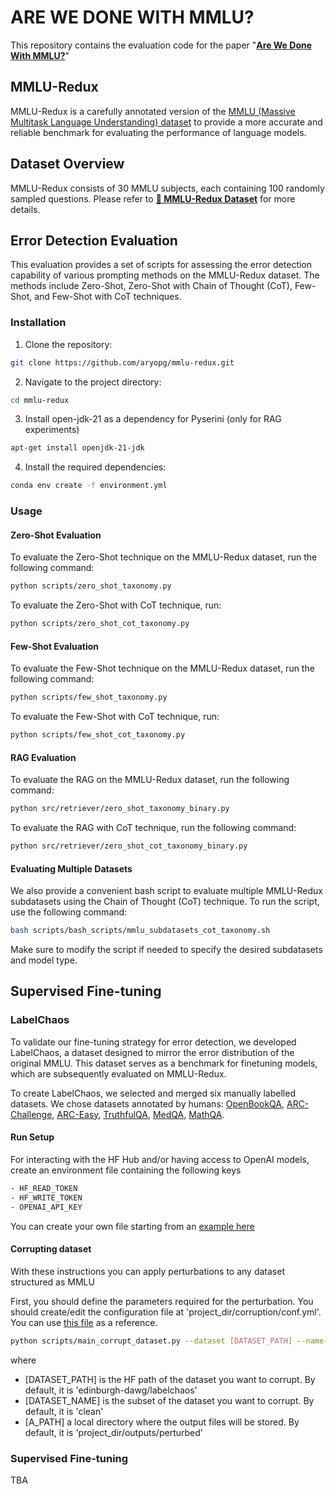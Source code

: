 # ARE WE DONE WITH MMLU?
This repository contains the evaluation code for the paper "[**Are We Done With MMLU?**](https://arxiv.org/pdf/2406.04127)"

## MMLU-Redux
MMLU-Redux is a carefully annotated version of the [MMLU (Massive Multitask Language Understanding) dataset](https://arxiv.org/abs/2009.03300) to provide a more accurate and reliable benchmark for evaluating the performance of language models.

## Dataset Overview
MMLU-Redux consists of 30 MMLU subjects, each containing 100 randomly sampled questions.
Please refer to [**🤗 MMLU-Redux Dataset**](https://huggingface.co/datasets/mmlu-redux) for more details.

## Error Detection Evaluation

This evaluation provides a set of scripts for assessing the error detection capability of various prompting methods on the MMLU-Redux dataset. The methods include Zero-Shot, Zero-Shot with Chain of Thought (CoT), Few-Shot, and Few-Shot with CoT techniques.

### Installation
1. Clone the repository:
```bash
git clone https://github.com/aryopg/mmlu-redux.git
```

2. Navigate to the project directory:
```bash
cd mmlu-redux
```

3. Install open-jdk-21 as a dependency for Pyserini (only for RAG experiments)
```bash
apt-get install openjdk-21-jdk
```

4. Install the required dependencies:
```bash
conda env create -f environment.yml
```


### Usage

#### Zero-Shot Evaluation
To evaluate the Zero-Shot technique on the MMLU-Redux dataset, run the following command:

```bash
python scripts/zero_shot_taxonomy.py
```

To evaluate the Zero-Shot with CoT technique, run:

```bash
python scripts/zero_shot_cot_taxonomy.py
```

#### Few-Shot Evaluation
To evaluate the Few-Shot technique on the MMLU-Redux dataset, run the following command:

```bash
python scripts/few_shot_taxonomy.py
```

To evaluate the Few-Shot with CoT technique, run:

```bash
python scripts/few_shot_cot_taxonomy.py
```

#### RAG Evaluation
To evaluate the RAG on the MMLU-Redux dataset, run the following command:

```bash
python src/retriever/zero_shot_taxonomy_binary.py
```

To evaluate the RAG with CoT technique, run the following command:

```bash
python src/retriever/zero_shot_cot_taxonomy_binary.py
```


#### Evaluating Multiple Datasets
We also provide a convenient bash script to evaluate multiple MMLU-Redux subdatasets using the Chain of Thought (CoT) technique. To run the script, use the following command:

```bash
bash scripts/bash_scripts/mmlu_subdatasets_cot_taxonomy.sh
```

Make sure to modify the script if needed to specify the desired subdatasets and model type.


## Supervised Fine-tuning

### LabelChaos

To validate our fine-tuning strategy for error detection, we developed LabelChaos, a dataset designed to mirror the error distribution of the original MMLU. This dataset serves as a benchmark for finetuning models, which are subsequently evaluated on MMLU-Redux.

To create LabelChaos, we selected and merged six manually labelled datasets. We chose datasets annotated by humans: [OpenBookQA](https://huggingface.co/datasets/allenai/openbookqa), [ARC-Challenge](https://huggingface.co/datasets/allenai/ai2_arc), [ARC-Easy](https://huggingface.co/datasets/allenai/ai2_arc), [TruthfulQA](https://huggingface.co/datasets/truthfulqa/truthful_qa), [MedQA](https://huggingface.co/datasets/bigbio/med_qa), [MathQA](https://huggingface.co/datasets/allenai/math_qa).

#### Run Setup
For interacting with the HF Hub and/or having access to OpenAI models, create an environment file containing the following keys
```bash
- HF_READ_TOKEN
- HF_WRITE_TOKEN
- OPENAI_API_KEY
```
You can create your own file starting from an [example here](.env_example)

#### Corrupting dataset

With these instructions you can apply perturbations to any dataset structured as MMLU

First, you should define the parameters required for the perturbation.
You should create/edit the configuration file at 'project_dir/corruption/conf.yml'.
You can use [this file](conf/corruption/conf_example.yml) as a reference.

```bash
python scripts/main_corrupt_dataset.py --dataset [DATASET_PATH] --name [DATASET_NAME] --output_dir [A_PATH]
```

where
- [DATASET_PATH] is the HF path of the dataset you want to corrupt. By default, it is 'edinburgh-dawg/labelchaos'
- [DATASET_NAME] is the subset of the dataset you want to corrupt. By default, it is 'clean'
- [A_PATH] a local directory where the output files will be stored. By default, it is 'project_dir/outputs/perturbed'

### Supervised Fine-tuning

TBA
